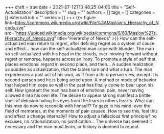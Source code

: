 +++ 
draft = true
date = 2021-07-12T10:48:25-04:00
title = "Self-Actualization"
description = ""
slug = ""
authors = []
tags = []
categories = []
externalLink = ""
series = []
+++
{{< figure link=https://commons.wikimedia.org/wiki/File%3AMaslow's_Hierarchy_of_Needs.svg" src="https://upload.wikimedia.org/wikipedia/commons/6/60/Maslow%27s_Hierarchy_of_Needs.svg" title="Hierarchy of Needs" >}}
How can the self-actualized man return to regret, after defining regret as a system of cause and effect... how can the self-actualized man cope with blunder. The man so self-actualized with his head in the clouds, ever-moving forward without regret or remorse, happens across an irony. To promote a style of self that places emotional regard in second place, and then... A sudden realization, as sudden as actualization, that the tables turn and what a turn. The man experiences a past act of his own, as if from a third person view, except it is second-person and he is being acted upon. A method or mode of behavior that helped him cope so well in the past has finally come to bear upon his self. How ignorant the man has been of emotional pain, never having allowed it into his own life. The desire to appear strong manifest a brittle shell of delusion hiding his eyes from the tears in others hearts. What can this man do now to reconcile with himself? To gaze in his mind, over the field of memories, at the moments of pain caused. How to see this, feel this and affect a change internally? How to adjust a fallacious first principle? no excuses, no rationalization, no justification... The universe has deemed it necessary and the man must learn, or history is doomed to repeat.

